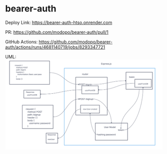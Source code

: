 # bearer-auth

Deploy Link: https://bearer-auth-htso.onrender.com

PR: https://github.com/modopo/bearer-auth/pull/1

GitHub Actions: https://github.com/modopo/bearer-auth/actions/runs/4681140719/jobs/8293347721

UML: ![image](./Lab07_UML.png)